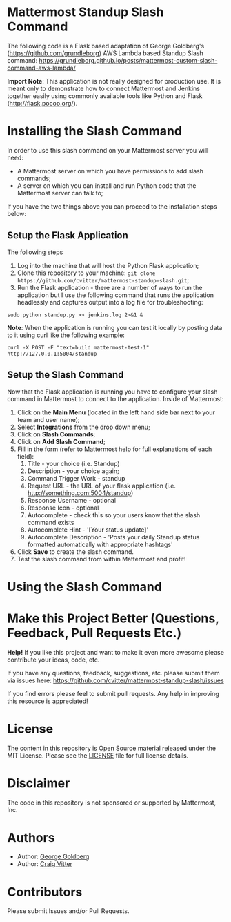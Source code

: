 # Mattermost Standup Slash Command

The following code is a Flask based adaptation of George Goldberg's (https://github.com/grundleborg) AWS Lambda based Standup Slash command: https://grundleborg.github.io/posts/mattermost-custom-slash-command-aws-lambda/

 **Import Note**: This application is not really designed for production use. It is meant 
 only to demonstrate how to connect Mattermost and Jenkins together easily using commonly
 available tools like Python and Flask (http://flask.pocoo.org/).
 
# Installing the Slash Command

In order to use this slash command on your Mattermost server you will need:

* A Mattermost server on which you have permissions to add slash commands;
* A server on which you can install and run Python code that the Mattermost server can talk to;

If you have the two things above you can proceed to the installation steps below:

## Setup the Flask Application

The following steps

1. Log into the machine that will host the Python Flask application;
2. Clone this repository to your machine: `git clone https://github.com/cvitter/mattermost-standup-slash.git`;
3. Run the Flask application - there are a number of ways to run the application but I use the following command that runs the application headlessly and captures output into a log file for troubleshooting:

```
sudo python standup.py >> jenkins.log 2>&1 &
```

**Note**: When the application is running you can test it locally by posting data to it using curl like the following example:

```
curl -X POST -F "text=build mattermost-test-1" http://127.0.0.1:5004/standup
```

## Setup the Slash Command

Now that the Flask application is running you have to configure your slash command in Mattermost to connect to the 
application. Inside of Mattermost:

1. Click on the **Main Menu** (located in the left hand side bar next to your team and user name);
2. Select **Integrations** from the drop down menu;
3. Click on **Slash Commands**;
4. Click on **Add Slash Command**;
5. Fill in the form (refer to Mattermost help for full explanations of each field):
	1. Title - your choice (i.e. Standup)
	2. Description - your choice again;
	3. Command Trigger Work - standup
	4. Request URL - the URL of your flask application (i.e. http://something.com:5004/standup)
	5. Response Username - optional
	6. Response Icon - optional
	7. Autocomplete - check this so your users know that the slash command exists
	8. Autocomplete Hint - '[Your status update]'
	9. Autocomplete Description - 'Posts your daily Standup status formatted automatically with appropriate hashtags'
6. Click **Save** to create the slash command.
7. Test the slash command from within Mattermost and profit!

# Using the Slash Command




# Make this Project Better (Questions, Feedback, Pull Requests Etc.)

**Help!** If you like this project and want to make it even more awesome please contribute your ideas,
code, etc.

If you have any questions, feedback, suggestions, etc. please submit them via issues here: https://github.com/cvitter/mattermost-standup-slash/issues

If you find errors please feel to submit pull requests. Any help in improving this resource is appreciated!

# License
The content in this repository is Open Source material released under the MIT License. Please see the [LICENSE](LICENSE) file for full license details.

# Disclaimer

The code in this repository is not sponsored or supported by Mattermost, Inc.

# Authors
* Author: [George Goldberg](https://github.com/grundleborg)
* Author: [Craig Vitter](https://github.com/cvitter)

# Contributors 
Please submit Issues and/or Pull Requests.
